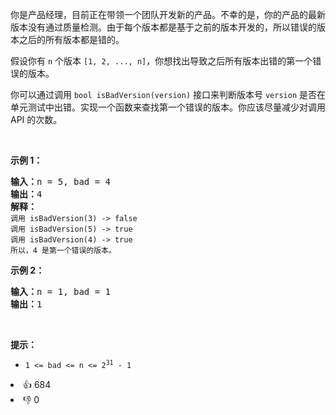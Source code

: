 <p>你是产品经理，目前正在带领一个团队开发新的产品。不幸的是，你的产品的最新版本没有通过质量检测。由于每个版本都是基于之前的版本开发的，所以错误的版本之后的所有版本都是错的。</p>

<p>假设你有 <code>n</code> 个版本 <code>[1, 2, ..., n]</code>，你想找出导致之后所有版本出错的第一个错误的版本。</p>

<p>你可以通过调用 <code>bool isBadVersion(version)</code> 接口来判断版本号 <code>version</code> 是否在单元测试中出错。实现一个函数来查找第一个错误的版本。你应该尽量减少对调用 API 的次数。</p>
 

<p><strong>示例 1：</strong></p>

<pre>
<strong>输入：</strong>n = 5, bad = 4
<strong>输出：</strong>4
<strong>解释：</strong>
<code>调用 isBadVersion(3) -> false 
调用 isBadVersion(5) -> true 
调用 isBadVersion(4) -> true</code>
<code>所以，4 是第一个错误的版本。</code>
</pre>

<p><strong>示例 2：</strong></p>

<pre>
<strong>输入：</strong>n = 1, bad = 1
<strong>输出：</strong>1
</pre>

<p> </p>

<p><strong>提示：</strong></p>

<ul>
	<li><code>1 <= bad <= n <= 2<sup>31</sup> - 1</code></li>
</ul>
<div><li>👍 684</li><li>👎 0</li></div>